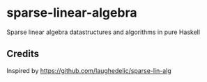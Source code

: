 # sparse-linear-algebra

Sparse linear algebra datastructures and algorithms in pure Haskell


## Credits 

Inspired by https://github.com/laughedelic/sparse-lin-alg 
